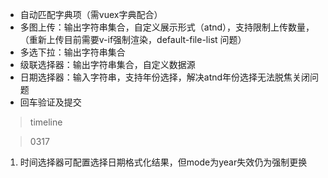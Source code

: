 - 自动匹配字典项（需vuex字典配合）
- 多图上传：输出字符串集合，自定义展示形式（atnd），支持限制上传数量，（重新上传目前需要v-if强制渲染，default-file-list 问题）
- 多选下拉：输出字符串集合
- 级联选择器：输出字符串集合，自定义数据源
- 日期选择器：输入字符串，支持年份选择，解决atnd年份选择无法脱焦关闭问题
- 回车验证及提交

> timeline 

> 0317

1. 时间选择器可配置选择日期格式化结果，但mode为year失效仍为强制更换

